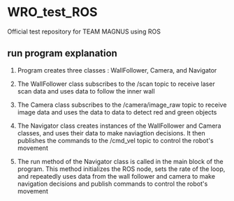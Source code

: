 # WRO_test_ROS
Official test repository for TEAM MAGNUS using ROS

## run program explanation
1. Program creates three classes : WallFollower, Camera, and Navigator

2. The WallFollower class subscribes to the /scan topic to receive laser scan data and uses data to follow the inner wall

3. The Camera class subscribes to the /camera/image_raw topic to receive image data and uses the data to data to detect red and green objects

4. The Navigator class creates instances of the WallFollower and Camera classes, and uses their data to make naviagtion decisions. It then publishes the commands to the /cmd_vel topic to control the robot's movement

5. The run method of the Navigator class is called in the main block of the program. This method initializes the ROS node, sets the rate of the loop, and repeatedly uses data from the wall follower and camera to make navigation decisions and publish commands to control the robot's movement